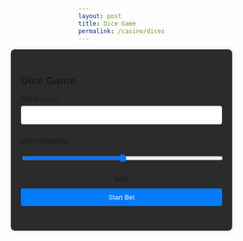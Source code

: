 ```yaml
---
layout: post
title: Dice Game
permalink: /casino/dices
---
```

<title>Dice Game</title>
<style>
    body {
        font-family: Arial, sans-serif;
        margin: 0;
        padding: 20px;
        display: flex;
        flex-direction: column;
        align-items: center;
    }
    .container {
        max-width: 400px;
        width: 100%;
        background-color: #2b2b2b;
        padding: 20px;
        border-radius: 8px;
        box-shadow: 0 0 10px rgba(0, 0, 0, 0.1);
    }
    label {
        display: block;
        margin: 10px 0 5px;
    }
    input, button {
        width: 100%;
        padding: 10px;
        margin-bottom: 15px;
        border: 1px solid #ccc;
        border-radius: 4px;
    }
    button {
        background-color: #007bff;
        color: #fff;
        border: none;
        cursor: pointer;
    }
    button:hover {
        background-color: #0056b3;
    }
    .slider-value {
        text-align: center;
        margin-bottom: 10px;
    }
</style>

<body>
<div class="container">
    <h2>Dice Game</h2>
    <form id="betForm">
        <label for="betAmount">Bet Amount:</label>
        <input type="number" id="betAmount" name="betAmount" required min="1000">
        <label for="betProbability">Bet Probability:</label>
        <input type="range" id="betProbability" name="betProbability" min="0" max="100" value="50" step="10">
        <div class="slider-value" id="sliderValue">50%</div>
        <button type="submit">Start Bet</button>
    </form>
</div>

<script src="https://cdn.jsdelivr.net/npm/jwt-decode/build/jwt-decode.min.js"></script>
<script>
    function getCookie(name) {
        const cookies = document.cookie.split(';');
        for (let cookie of cookies) {
            const [key, value] = cookie.trim().split('=');
            if (key === name) {
                return decodeURIComponent(value);
            }
        }
        return null;
    }

    document.addEventListener('DOMContentLoaded', () => {
        const token = getCookie('jwt_java_spring'); // Replace 'token' with the actual cookie name

        if (!token) {
            console.error("Token not found in cookies");
        } else {
            try {
                const decodedToken = jwt_decode(token); // Use global jwt_decode
                console.log("Decoded JWT:", decodedToken);
            } catch (err) {
                console.error('Error decoding token:', err);
            }
        }

        const betForm = document.getElementById('betForm');
        const betProbability = document.getElementById('betProbability');
        const sliderValue = document.getElementById('sliderValue');

        // Update slider display value
        betProbability.addEventListener('input', () => {
            sliderValue.textContent = `${betProbability.value}%`;
        });

        // Form submission
        betForm.addEventListener('submit', async (e) => {
            e.preventDefault();
            const betAmount = parseFloat(document.getElementById('betAmount').value);
            const probability = parseFloat(betProbability.value) / 100;

            if (!token) {
                alert('Token is missing. Please log in again.');
                return;
            }

            const betData = {
                email: "jm1021@gmail.com", // Replace with dynamic user email
                betSize: betAmount,
                winChance: probability,
            };

            try {
                const response = await fetch(`${javaURI}/api/casino/dice/calculate`, {
                    method: 'POST',
                    headers: {
                        'Content-Type': 'application/json',
                        'Authorization': `Bearer ${token}`,
                    },
                    body: JSON.stringify(betData),
                });

                if (!response.ok) {
                    throw new Error(`HTTP error! status: ${response.status}`);
                }

                const result = await response.json();
                if (result && result.balance !== undefined) {
                    alert(`CURRENT BALANCE: ${result.balance}`);
                } else {
                    alert('Unexpected response format.');
                }
            } catch (error) {
                console.error('Error during fetch:', error);
                alert('An error occurred. Please try again.');
            }
        });
    });
</script>
